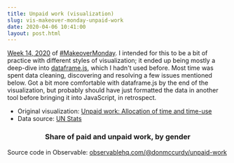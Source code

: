```yaml
---
title: Unpaid work (visualization)
slug: vis-makeover-monday-unpaid-work
date: 2020-04-06 10:41:00
layout: post.html
---
```


[Week 14, 2020](https://data.world/makeovermonday/2020w14) of [#MakeoverMonday](https://data.world/makeovermonday). I intended for this to be a bit of practice with different styles of visualization; it ended up being mostly a deep-dive into [dataframe.js](https://gmousse.gitbooks.io/dataframe-js/#dataframe-js), which I hadn't used before. Most time was spent data cleaning, discovering and resolving a few issues mentioned below. Got a bit more comfortable with dataframe.js by the end of the visualization, but probably should have just formatted the data in another tool before bringing it into JavaScript, in retrospect.

- Original visualization: [Unpaid work: Allocation of time and time-use](https://unstats.un.org/unsd/gender/timeuse/index.html)
- Data source: [UN Stats](https://unstats.un.org/unsd/gender/timeuse/index.html)

<div id="summary" class="async-content"></div>

<figure class="width-large">
    <center><h3>Share of paid and unpaid work, by gender</h3></center>
    <div id="main" class="async-content"></div>
</figure>

<script type="module">

import notebook from '/assets/resources/notebooks/unpaid-work/index.js';
import {Runtime, Library, Inspector} from '/assets/resources/notebooks/unpaid-work/runtime.js';

new Runtime().module(notebook, name => {
  if (['summary', 'main'].includes(name)) {
    const el = document.querySelector('#' + name);
    el.classList.remove('async-content');
    return new Inspector(el);
  }
});

</script>

Source code in Observable: [observablehq.com/@donmccurdy/unpaid-work](https://observablehq.com/@donmccurdy/unpaid-work)
